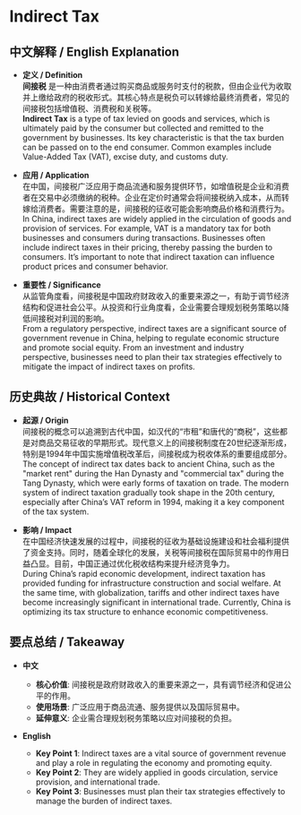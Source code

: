 # Indirect Tax

## 中文解释 / English Explanation

* **定义 / Definition**  
  **间接税** 是一种由消费者通过购买商品或服务时支付的税款，但由企业代为收取并上缴给政府的税收形式。其核心特点是税负可以转嫁给最终消费者，常见的间接税包括增值税、消费税和关税等。  
  **Indirect Tax** is a type of tax levied on goods and services, which is ultimately paid by the consumer but collected and remitted to the government by businesses. Its key characteristic is that the tax burden can be passed on to the end consumer. Common examples include Value-Added Tax (VAT), excise duty, and customs duty.

* **应用 / Application**  
  在中国，间接税广泛应用于商品流通和服务提供环节，如增值税是企业和消费者在交易中必须缴纳的税种。企业在定价时通常会将间接税纳入成本，从而转嫁给消费者。需要注意的是，间接税的征收可能会影响商品价格和消费行为。  
  In China, indirect taxes are widely applied in the circulation of goods and provision of services. For example, VAT is a mandatory tax for both businesses and consumers during transactions. Businesses often include indirect taxes in their pricing, thereby passing the burden to consumers. It’s important to note that indirect taxation can influence product prices and consumer behavior.

* **重要性 / Significance**  
  从监管角度看，间接税是中国政府财政收入的重要来源之一，有助于调节经济结构和促进社会公平。从投资和行业角度看，企业需要合理规划税务策略以降低间接税对利润的影响。  
  From a regulatory perspective, indirect taxes are a significant source of government revenue in China, helping to regulate economic structure and promote social equity. From an investment and industry perspective, businesses need to plan their tax strategies effectively to mitigate the impact of indirect taxes on profits.

## 历史典故 / Historical Context

* **起源 / Origin**  
  间接税的概念可以追溯到古代中国，如汉代的“市租”和唐代的“商税”，这些都是对商品交易征收的早期形式。现代意义上的间接税制度在20世纪逐渐形成，特别是1994年中国实施增值税改革后，间接税成为税收体系的重要组成部分。  
  The concept of indirect tax dates back to ancient China, such as the "market rent" during the Han Dynasty and "commercial tax" during the Tang Dynasty, which were early forms of taxation on trade. The modern system of indirect taxation gradually took shape in the 20th century, especially after China’s VAT reform in 1994, making it a key component of the tax system.

* **影响 / Impact**  
  在中国经济快速发展的过程中，间接税的征收为基础设施建设和社会福利提供了资金支持。同时，随着全球化的发展，关税等间接税在国际贸易中的作用日益凸显。目前，中国正通过优化税收结构来提升经济竞争力。  
  During China’s rapid economic development, indirect taxation has provided funding for infrastructure construction and social welfare. At the same time, with globalization, tariffs and other indirect taxes have become increasingly significant in international trade. Currently, China is optimizing its tax structure to enhance economic competitiveness.

## 要点总结 / Takeaway

* **中文**  
  - **核心价值**: 间接税是政府财政收入的重要来源之一，具有调节经济和促进公平的作用。  
  - **使用场景**: 广泛应用于商品流通、服务提供以及国际贸易中。  
  - **延伸意义**: 企业需合理规划税务策略以应对间接税的负担。

* **English**  
  - **Key Point 1**: Indirect taxes are a vital source of government revenue and play a role in regulating the economy and promoting equity.  
  - **Key Point 2**: They are widely applied in goods circulation, service provision, and international trade.  
  - **Key Point 3**: Businesses must plan their tax strategies effectively to manage the burden of indirect taxes.